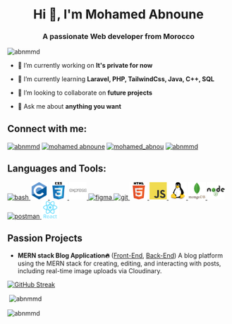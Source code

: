 <h1 align="center">Hi 👋, I'm Mohamed Abnoune</h1>
<h3 align="center">A passionate Web developer from Morocco</h3>

<p align="left"> <img src="https://komarev.com/ghpvc/?username=abnmmd&label=Profile%20views&color=0e75b6&style=flat" alt="abnmmd" /> </p>

- 🔭 I’m currently working on **It's private for now**

- 🌱 I’m currently learning **Laravel, PHP, TailwindCss, Java, C++, SQL**

- 👯 I’m looking to collaborate on **future projects**

- 💬 Ask me about **anything you want**

## Connect with me:

<p align="left">
<a href="https://twitter.com/abnmmd" target="blank"><img align="center" src="https://raw.githubusercontent.com/rahuldkjain/github-profile-readme-generator/master/src/images/icons/Social/twitter.svg" alt="abnmmd" height="30" width="40" /></a>
<a href="https://linkedin.com/in/mohamed abnoune" target="blank"><img align="center" src="https://raw.githubusercontent.com/rahuldkjain/github-profile-readme-generator/master/src/images/icons/Social/linked-in-alt.svg" alt="mohamed abnoune" height="30" width="40" /></a>
<a href="https://instagram.com/mohamed_abnou" target="blank"><img align="center" src="https://raw.githubusercontent.com/rahuldkjain/github-profile-readme-generator/master/src/images/icons/Social/instagram.svg" alt="mohamed_abnou" height="30" width="40" /></a>
<a href="https://www.leetcode.com/abnmmd" target="blank"><img align="center" src="https://raw.githubusercontent.com/rahuldkjain/github-profile-readme-generator/master/src/images/icons/Social/leet-code.svg" alt="abnmmd" height="30" width="40" /></a>
</p>

## Languages and Tools:

<p align="left"> <a href="https://www.gnu.org/software/bash/" target="_blank" rel="noreferrer"> <img src="https://www.vectorlogo.zone/logos/gnu_bash/gnu_bash-icon.svg" alt="bash" width="40" height="40"/> </a> <a href="https://www.cprogramming.com/" target="_blank" rel="noreferrer"> <img src="https://raw.githubusercontent.com/devicons/devicon/master/icons/c/c-original.svg" alt="c" width="40" height="40"/> </a> <a href="https://www.w3schools.com/css/" target="_blank" rel="noreferrer"> <img src="https://raw.githubusercontent.com/devicons/devicon/master/icons/css3/css3-original-wordmark.svg" alt="css3" width="40" height="40"/> </a> <a href="https://expressjs.com" target="_blank" rel="noreferrer"> <img src="https://raw.githubusercontent.com/devicons/devicon/master/icons/express/express-original-wordmark.svg" alt="express" width="40" height="40"/> </a> <a href="https://www.figma.com/" target="_blank" rel="noreferrer"> <img src="https://www.vectorlogo.zone/logos/figma/figma-icon.svg" alt="figma" width="40" height="40"/> </a> <a href="https://git-scm.com/" target="_blank" rel="noreferrer"> <img src="https://www.vectorlogo.zone/logos/git-scm/git-scm-icon.svg" alt="git" width="40" height="40"/> </a> <a href="https://www.w3.org/html/" target="_blank" rel="noreferrer"> <img src="https://raw.githubusercontent.com/devicons/devicon/master/icons/html5/html5-original-wordmark.svg" alt="html5" width="40" height="40"/> </a> <a href="https://developer.mozilla.org/en-US/docs/Web/JavaScript" target="_blank" rel="noreferrer"> <img src="https://raw.githubusercontent.com/devicons/devicon/master/icons/javascript/javascript-original.svg" alt="javascript" width="40" height="40"/> </a> <a href="https://www.linux.org/" target="_blank" rel="noreferrer"> <img src="https://raw.githubusercontent.com/devicons/devicon/master/icons/linux/linux-original.svg" alt="linux" width="40" height="40"/> </a> <a href="https://www.mongodb.com/" target="_blank" rel="noreferrer"> <img src="https://raw.githubusercontent.com/devicons/devicon/master/icons/mongodb/mongodb-original-wordmark.svg" alt="mongodb" width="40" height="40"/> </a> <a href="https://nodejs.org" target="_blank" rel="noreferrer"> <img src="https://raw.githubusercontent.com/devicons/devicon/master/icons/nodejs/nodejs-original-wordmark.svg" alt="nodejs" width="40" height="40"/> </a> <a href="https://postman.com" target="_blank" rel="noreferrer"> <img src="https://www.vectorlogo.zone/logos/getpostman/getpostman-icon.svg" alt="postman" width="40" height="40"/> </a> <a href="https://reactjs.org/" target="_blank" rel="noreferrer"> <img src="https://raw.githubusercontent.com/devicons/devicon/master/icons/react/react-original-wordmark.svg" alt="react" width="40" height="40"/> </a> </p>

## Passion Projects

- **MERN stack Blog Application🔥** ([Front-End](https://github.com/ABNmmd/AcademiaHub-FrontEnd), [Back-End](https://github.com/ABNmmd/Node-Blog-API)) A blog platform using the MERN stack for creating, editing, and interacting with posts, including real-time image uploads via Cloudinary.

[![GitHub Streak](https://streak-stats.demolab.com/?user=ABNmmd)](https://git.io/streak-stats)

<p>&nbsp;<img align="center" src="https://github-readme-stats.vercel.app/api?username=abnmmd&show_icons=true&locale=en" alt="abnmmd" /></p>

<p><img align="center" src="https://github-readme-stats.vercel.app/api/top-langs?username=abnmmd&show_icons=true&locale=en&layout=compact" alt="abnmmd" /></p>
